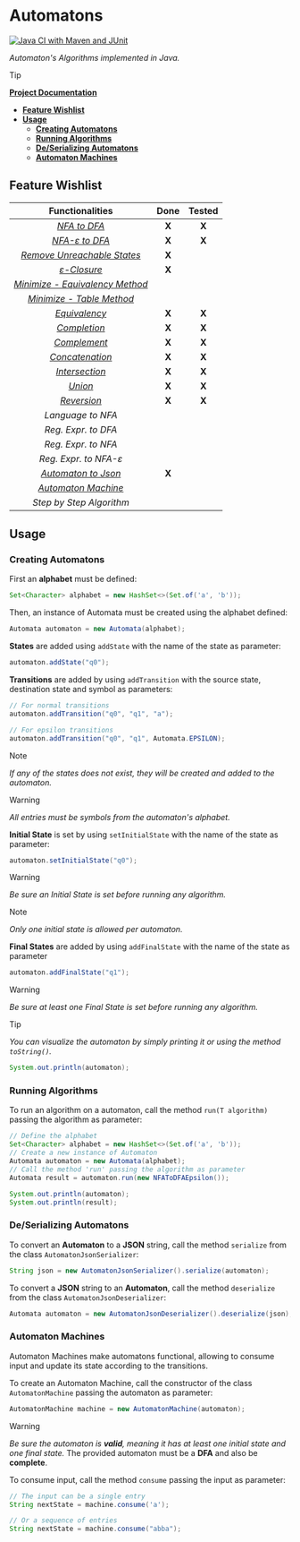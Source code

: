 # Automatons
[![Java CI with Maven and JUnit](https://github.com/Lcs002/Automatons/actions/workflows/maven.yml/badge.svg?branch=master)](https://github.com/Lcs002/Automatons/actions/workflows/maven.yml)

_Automaton's Algorithms implemented in Java._

> [!TIP]
> **[Project Documentation](https://lcs002.github.io/Automatons/)**

- **[Feature Wishlist](#feature-wishlist)**
- **[Usage](#usage)**
  - **[Creating Automatons](#creating-automatons)**
  - **[Running Algorithms](#running-algorithms)**
  - **[De/Serializing Automatons](#deserializing-automatons)**
  - **[Automaton Machines](#automaton-machines)**

## Feature Wishlist

|                                                   **Functionalities**                                                    | **Done** | **Tested** |
|:------------------------------------------------------------------------------------------------------------------------:|:--------:|:----------:|
|                        _[NFA to DFA](src/main/java/com/github/Lcs002/Automatons/automaton/algorithms/NFAToDFA.java)_                         |  **X**   |   **X**    |
|                    _[NFA-ε to DFA](src/main/java/com/github/Lcs002/Automatons/automaton/algorithms/NFAToDFAEpsilon.java)_                    |  **X**   |   **X**    |
|        _[Remove Unreachable States](src/main/java/com/github/Lcs002/Automatons/automaton/algorithms/utility/RemoveUnreachable.java)_         |  **X**   |            |
|                _[ε-Closure](src/main/java/com/github/Lcs002/Automatons/automaton/algorithms/utility/GetEpsilonClosure.java)_                 |  **X**   |            |
| _[Minimize - Equivalency Method](src/main/java/com/github/Lcs002/Automatons/automaton/algorithms/minimization/MinimizationEquivalence.java)_ |          |            |
|       _[Minimize - Table Method](src/main/java/com/github/Lcs002/Automatons/automaton/algorithms/minimization/MinimizationTable.java)_       |          |            |
|                      _[Equivalency](src/main/java/com/github/Lcs002/Automatons/automaton/algorithms/Equivalency.java)_                       |  **X**   |   **X**    |
|                        _[Completion](src/main/java/com/github/Lcs002/Automatons/automaton/algorithms/Complete.java)_                         |  **X**   |   **X**    |
|                  _[Complement](src/main/java/com/github/Lcs002/Automatons/automaton/algorithms/properties/Complement.java)_                  |  **X**   |   **X**    |
|               _[Concatenation](src/main/java/com/github/Lcs002/Automatons/automaton/algorithms/properties/Concatenation.java)_               |  **X**   |   **X**    |
|                _[Intersection](src/main/java/com/github/Lcs002/Automatons/automaton/algorithms/properties/Intersection.java)_                |  **X**   |   **X**    |
|                       _[Union](src/main/java/com/github/Lcs002/Automatons/automaton/algorithms/properties/Union.java)_                       |  **X**   |   **X**    |
|                   _[Reversion](src/main/java/com/github/Lcs002/Automatons/automaton/algorithms/properties/Reversion.java)_                   |  **X**   |   **X**    |
|                                                    _Language to NFA_                                                     |          |            |
|                                                   _Reg. Expr. to DFA_                                                    |          |            |
|                                                   _Reg. Expr. to NFA_                                                    |          |            |
|                                                  _Reg. Expr. to NFA-ε_                                                   |          |            |
|                          _[Automaton to Json](src/main/java/com/github/Lcs002/Automatons/automaton/serialize/json)_                          |  **X**   |            |
|                  _[Automaton Machine](src/main/java/com/github/Lcs002/Automatons/automaton/machine/AutomatonMachine.java)_                   |          |            |
|                                                 _Step by Step Algorithm_                                                 |          |            |
## Usage
### Creating Automatons
First an **alphabet** must be defined:
```java
Set<Character> alphabet = new HashSet<>(Set.of('a', 'b'));
```

Then, an instance of Automata must be created using the alphabet defined:
```java
Automata automaton = new Automata(alphabet);
```

**States** are added using `addState` with the name of the state as parameter:
```java
automaton.addState("q0");
```

**Transitions** are added by using `addTransition` with the source state, destination state and symbol as parameters:
```java
// For normal transitions
automaton.addTransition("q0", "q1", "a");

// For epsilon transitions
automaton.addTransition("q0", "q1", Automata.EPSILON);
```

> [!NOTE]
> _If any of the states does not exist, they will be created and added to the automaton._

> [!WARNING] 
> _All entries must be symbols from the automaton's alphabet._

**Initial State** is set by using `setInitialState` with the name of the state as parameter:
```java
automaton.setInitialState("q0");
```

> [!WARNING]
> _Be sure an Initial State is set before running any algorithm._

> [!NOTE] 
> _Only one initial state is allowed per automaton._

**Final States** are added by using `addFinalState` with the name of the state as parameter
```java
automaton.addFinalState("q1");
```

> [!WARNING]
> _Be sure at least one Final State is set before running any algorithm._

> [!TIP]
> _You can visualize the automaton by simply printing it or using the method `toString()`._
> ```java
> System.out.println(automaton);
> ```

### Running Algorithms
To run an algorithm on a automaton, call the method `run(T algorithm)` passing the algorithm as parameter:
```java
// Define the alphabet
Set<Character> alphabet = new HashSet<>(Set.of('a', 'b'));
// Create a new instance of Automaton
Automata automaton = new Automata(alphabet);
// Call the method 'run' passing the algorithm as parameter
Automata result = automaton.run(new NFAToDFAEpsilon());

System.out.println(automaton);
System.out.println(result);
```

### De/Serializing Automatons
To convert an **Automaton** to a **JSON** string, call the method `serialize` from the class `AutomatonJsonSerializer`:
```java
String json = new AutomatonJsonSerializer().serialize(automaton);
```
To convert a **JSON** string to an **Automaton**, call the method `deserialize` from the class `AutomatonJsonDeserializer`:
```java
Automata automaton = new AutomatonJsonDeserializer().deserialize(json);
```

### Automaton Machines
Automaton Machines make automatons functional, allowing to consume input and update its state according to the transitions.

To create an Automaton Machine, call the constructor of the class `AutomatonMachine` passing the automaton as parameter:
```java
AutomatonMachine machine = new AutomatonMachine(automaton);
```

> [!WARNING]
> _Be sure the automaton is **valid**, meaning it has at least one initial state and one final state._
> The provided automaton must be a **DFA** and also be **complete**.
> 

To consume input, call the method `consume` passing the input as parameter:
```java
// The input can be a single entry
String nextState = machine.consume('a');

// Or a sequence of entries
String nextState = machine.consume("abba");
```
